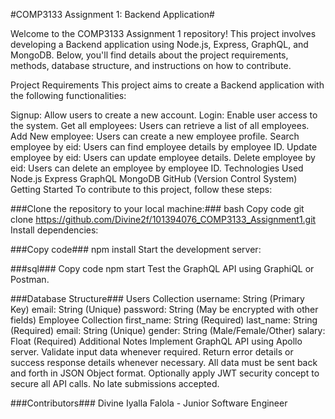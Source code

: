 #COMP3133 Assignment 1: Backend Application#

Welcome to the COMP3133 Assignment 1 repository! This project involves developing a Backend application using Node.js, Express, GraphQL, and MongoDB. Below, you'll find details about the project requirements, methods, database structure, and instructions on how to contribute.

Project Requirements
This project aims to create a Backend application with the following functionalities:

Signup: Allow users to create a new account.
Login: Enable user access to the system.
Get all employees: Users can retrieve a list of all employees.
Add New employee: Users can create a new employee profile.
Search employee by eid: Users can find employee details by employee ID.
Update employee by eid: Users can update employee details.
Delete employee by eid: Users can delete an employee by employee ID.
Technologies Used
Node.js
Express
GraphQL
MongoDB
GitHub (Version Control System)
Getting Started
To contribute to this project, follow these steps:


###Clone the repository to your local machine:###
bash
Copy code
git clone https://github.com/Divine2f/101394076_COMP3133_Assignment1.git
Install dependencies:

###Copy code###
npm install
Start the development server:

###sql###
Copy code
npm start
Test the GraphQL API using GraphiQL or Postman.

###Database Structure###
Users Collection
username: String (Primary Key)
email: String (Unique)
password: String (May be encrypted with other fields)
Employee Collection
first_name: String (Required)
last_name: String (Required)
email: String (Unique)
gender: String (Male/Female/Other)
salary: Float (Required)
Additional Notes
Implement GraphQL API using Apollo server.
Validate input data whenever required.
Return error details or success response details whenever necessary.
All data must be sent back and forth in JSON Object format.
Optionally apply JWT security concept to secure all API calls.
No late submissions accepted.

###Contributors###
Divine Iyalla Falola - Junior Software Engineer
